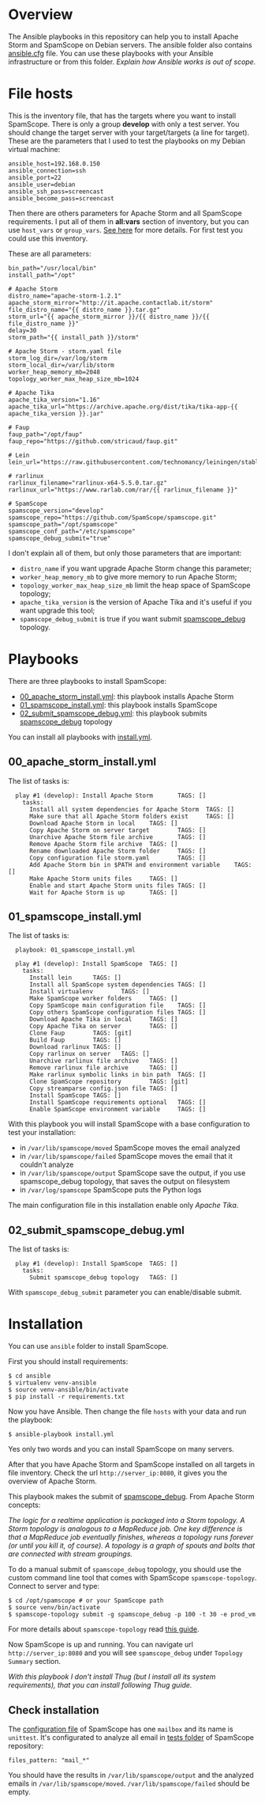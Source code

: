 # Overview
The Ansible playbooks in this repository can help you to install Apache Storm and SpamScope on Debian servers. The ansible folder also contains [ansible.cfg](./ansible.cfg) file.
You can use these playbooks with your Ansible infrastructure or from this folder.
_Explain how Ansible works is out of scope._

# File hosts
This is the inventory file, that has the targets where you want to install SpamScope.
There is only a group **develop** with only a test server. You should change the target server with your target/targets (a line for target).
These are the parameters that I used to test the playbooks on my Debian virtual machine:

```
ansible_host=192.168.0.150 
ansible_connection=ssh 
ansible_port=22 
ansible_user=debian 
ansible_ssh_pass=screencast 
ansible_become_pass=screencast
```

Then there are others parameters for Apache Storm and all SpamScope requirements. I put all of them in **all:vars** section of inventory, but you can use `host_vars` or `group_vars`. [See here](http://docs.ansible.com/ansible/latest/user_guide/intro_inventory.html) for more details.
For first test you could use this inventory.

These are all parameters:

```
bin_path="/usr/local/bin"
install_path="/opt"

# Apache Storm
distro_name="apache-storm-1.2.1"
apache_storm_mirror="http://it.apache.contactlab.it/storm"
file_distro_name="{{ distro_name }}.tar.gz"
storm_url="{{ apache_storm_mirror }}/{{ distro_name }}/{{ file_distro_name }}"
delay=30
storm_path="{{ install_path }}/storm"

# Apache Storm - storm.yaml file
storm_log_dir=/var/log/storm
storm_local_dir=/var/lib/storm
worker_heap_memory_mb=2048
topology_worker_max_heap_size_mb=1024

# Apache Tika
apache_tika_version="1.16"
apache_tika_url="https://archive.apache.org/dist/tika/tika-app-{{ apache_tika_version }}.jar"

# Faup
faup_path="/opt/faup"
faup_repo="https://github.com/stricaud/faup.git"

# Lein
lein_url="https://raw.githubusercontent.com/technomancy/leiningen/stable/bin/lein"

# rarlinux
rarlinux_filename="rarlinux-x64-5.5.0.tar.gz"
rarlinux_url="https://www.rarlab.com/rar/{{ rarlinux_filename }}"

# SpamScope
spamscope_version="develop"
spamscope_repo="https://github.com/SpamScope/spamscope.git"
spamscope_path="/opt/spamscope"
spamscope_conf_path="/etc/spamscope"
spamscope_debug_submit="true"
```

I don't explain all of them, but only those parameters that are important:
 * `distro_name` if you want upgrade Apache Storm change this parameter;
 * `worker_heap_memory_mb` to give more memory to run Apache Storm;
 * `topology_worker_max_heap_size_mb` limit the heap space of SpamScope topology;
 * `apache_tika_version` is the version of Apache Tika and it's useful if you want upgrade this tool;
 * `spamscope_debug_submit` is true if you want submit [spamscope_debug](../topologies/spamscope_debug.yml) topology.

# Playbooks
There are three playbooks to install SpamScope:
 - [00_apache_storm_install.yml](./00_apache_storm_install.yml): this playbook installs Apache Storm
 - [01_spamscope_install.yml](./01_spamscope_install.yml): this playbook installs SpamScope
 - [02_submit_spamscope_debug.yml](./02_submit_spamscope_debug.yml): this playbook submits [spamscope_debug](../topologies/spamscope_debug.py) topology

You can install all playbooks with [install.yml](./install.yml).

## 00_apache_storm_install.yml
The list of tasks is:

```
  play #1 (develop): Install Apache Storm       TAGS: []
    tasks:
      Install all system dependencies for Apache Storm  TAGS: []
      Make sure that all Apache Storm folders exist     TAGS: []
      Download Apache Storm in local    TAGS: []
      Copy Apache Storm on server target        TAGS: []
      Unarchive Apache Storm file archive       TAGS: []
      Remove Apache Storm file archive  TAGS: []
      Rename downloaded Apache Storm folder     TAGS: []
      Copy configuration file storm.yaml        TAGS: []
      Add Apache Storm bin in $PATH and environment variable    TAGS: []
      Make Apache Storm units files     TAGS: []
      Enable and start Apache Storm units files TAGS: []
      Wait for Apache Storm is up       TAGS: []
```

## 01_spamscope_install.yml
The list of tasks is:

```
  playbook: 01_spamscope_install.yml

  play #1 (develop): Install SpamScope  TAGS: []
    tasks:
      Install lein      TAGS: []
      Install all SpamScope system dependencies TAGS: []
      Install virtualenv        TAGS: []
      Make SpamScope worker folders     TAGS: []
      Copy SpamScope main configuration file    TAGS: []
      Copy others SpamScope configuration files TAGS: []
      Download Apache Tika in local     TAGS: []
      Copy Apache Tika on server        TAGS: []
      Clone Faup        TAGS: [git]
      Build Faup        TAGS: []
      Download rarlinux TAGS: []
      Copy rarlinux on server   TAGS: []
      Unarchive rarlinux file archive   TAGS: []
      Remove rarlinux file archive      TAGS: []
      Make rarlinux symbolic links in bin path  TAGS: []
      Clone SpamScope repository        TAGS: [git]
      Copy streamparse config.json file TAGS: []
      Install SpamScope TAGS: []
      Install SpamScope requirements optional   TAGS: []
      Enable SpamScope environment variable     TAGS: []
```

With this playbook you will install SpamScope with a base configuration to test your installation:
 * in `/var/lib/spamscope/moved` SpamScope moves the email analyzed
 * in `/var/lib/spamscope/failed` SpamScope moves the email that it couldn't analyze
 * in `/var/lib/spamscope/output` SpamScope save the output, if you use spamscope_debug topology, that saves the output on filesystem
 * in `/var/log/spamscope` SpamScope puts the Python logs

The main configuration file in this installation enable only _Apache Tika_.

## 02_submit_spamscope_debug.yml
The list of tasks is:

```
  play #1 (develop): Install SpamScope  TAGS: []
    tasks:
      Submit spamscope_debug topology   TAGS: []
```

With `spamscope_debug_submit` parameter you can enable/disable submit.


# Installation
You can use `ansible` folder to install SpamScope.

First you should install requirements:

```
$ cd ansible
$ virtualenv venv-ansible
$ source venv-ansible/bin/activate
$ pip install -r requirements.txt
```

Now you have Ansible. Then change the file `hosts` with your data and run the playbook:

```
$ ansible-playbook install.yml
```

Yes only two words and you can install SpamScope on many servers.

After that you have Apache Storm and SpamScope installed on all targets in file inventory. Check the url `http://server_ip:8080`, it gives you the overview of Apache Storm.

This playbook makes the submit of [spamscope_debug](../topologies/spamscope_debug.py). From Apache Storm concepts:

_The logic for a realtime application is packaged into a Storm topology. A Storm topology is analogous to a MapReduce job. One key difference is that a MapReduce job eventually finishes, whereas a topology runs forever (or until you kill it, of course). A topology is a graph of spouts and bolts that are connected with stream groupings._

To do a manual submit of `spamscope_debug` topology, you should use the custom command line tool that comes with SpamScope `spamscope-topology`.
Connect to server and type:

```
$ cd /opt/spamscope # or your SpamScope path
$ source venv/bin/activate
$ spamscope-topology submit -g spamscope_debug -p 100 -t 30 -e prod_vm
```

For more details about `spamscope-topology` read [this guide](../src/cli/README.md).

Now SpamScope is up and running. You can navigate url `http://server_ip:8080` and you will see `spamscope_debug` under `Topology Summary` section.

_With this playbook I don't install Thug (but I install all its system requirements), that you can install following Thug guide._

## Check installation
The [configuration file](./templates/spamscope.yml.j2) of SpamScope has one `mailbox` and its name is `unittest`. It's configurated to analyze all email in [tests folder](../tests) of SpamScope repository:

```
files_pattern: "mail_*"
``` 

You should have the results in `/var/lib/spamscope/output` and the analyzed emails in `/var/lib/spamscope/moved`. `/var/lib/spamscope/failed` should be empty.